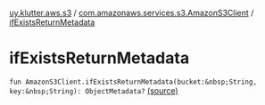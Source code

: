 [uy.klutter.aws.s3](../index.md) / [com.amazonaws.services.s3.AmazonS3Client](index.md) / [ifExistsReturnMetadata](.)


# ifExistsReturnMetadata
`fun AmazonS3Client.ifExistsReturnMetadata(bucket:&nbsp;String, key:&nbsp;String): ObjectMetadata?` [(source)](https://github.com/kohesive/klutter/blob/master/aws-s3-jdk6/src/main/kotlin/uy/klutter/aws/s3/AmazonS3Client_Ext.kt#L13)


